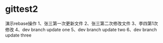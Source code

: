 # gittest2
演示rebase操作
1、张三第一次更新文件
2、张三第二次修改文件
3、李四第1次修改
4、dev branch update one
5、dev branch update two
6、dev branch update three

